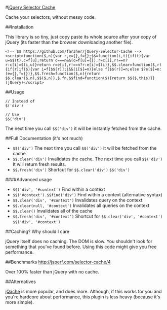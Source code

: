 #[jQuery Selector Cache](https://raw.github.com/farzher/jQuery-Selector-Cache/master/jquery.$$.min.js)

Cache your selectors, without messy code.






##Installation

This library is so tiny, just copy paste its whole source after your copy of jQuery (its faster than the browser downloading another file).

    <!-- $$ https://github.com/farzher/jQuery-Selector-Cache -->
    <script>function($,n){var r,e={},f={};$$=function(i,t){if(t){var u=$$(t),c=f[u];return c===n&&(c=f[u]={}),r=c[i],r!==n?r:c[i]=$(i,u)}return r=e[i],r!==n?r:e[i]=$(i)},$$.clear=function($,r){if(r)if($){var i=f[$$(r)];i&&(i[$]=n)}else f[$$(r)]=n;else $?e[$]=n:(e={},f={})},$$.fresh=function($,n){return $$.clear($,n),$$($,n)},$.fn.$$find=function($){return $$($,this)}}(jQuery)</script>






##Usage

    // Instead of
    $('div')

    // Use
    $$('div')

The next time you call `$$('div')` it will be instantly fetched from the cache.






##Full Documentation (it's not much)

 - `$$('div')` The next time you call `$$('div')` it will be fetched from the cache.
 - `$$.clear('div')` Invalidates the cache. The next time you call `$$('div')` It will return fresh results.
 - `$$.fresh('div')` Shortcut for `$$.clear('div')` `$$('div')`

####Advanced usage
 - `$$('div', '#context')` Find within a context
 - `$$('#context').$$find('div')` Find within a context (alternative syntax)
 - `$$.clear('div', '#context')` Invalidates query on the context
 - `$$.clear(null, '#context')` Invalidates all queries on the context
 - `$$.clear()` Invalidates all of the cache
 - `$$.fresh('div', '#context')` Shortcut for `$$.clear('div', '#context')` `$$('div', '#context')`





##Caching? Why should I care

jQuery itself does no caching. The DOM is slow. You shouldn't look for something that you've found before. Using this code might give you free performance.





##Benchmarks http://jsperf.com/selector-cache/4

Over 100% faster than jQuery with no cache.





##Alternatives

[jQache](https://github.com/danwit/jQache) is more popular, and does more. Although, if this works for you and you're hardcore about performance, this plugin is less heavy (because it's more simple).
